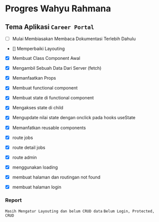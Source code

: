 # Progres Wahyu Rahmana
## Tema Aplikasi `Career Portal`
- [ ] Mulai Membiasakan Membaca Dokumentasi Terlebih Dahulu
- [] Memperbaiki Layouting
- [x] Membuat Class Component Awal
- [x] Mengambil Sebuah Data Dari Server (fetch)
- [x] Memanfaatkan Props
- [x] Membuat functional component
- [x] Membuat state di functional component
- [x] Mengakses state di child
- [x] Mengupdate nilai state dengan onclick pada hooks useState
- [x] Memanfatkan reusable components
- [x] route jobs
- [x] route detail jobs
- [x] route admin
- [x] menggunakan loading
- [x] membuat halaman dan routingan not found
- [x] membuat halaman login


### Report
`Masih Mengatur Layouting dan belum CRUD data`
`Belum Login, Protected, CRUD`